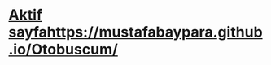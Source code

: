 # [Aktif sayfa](https://mustafabaypara.github.io/Otobuscum/)https://mustafabaypara.github.io/Otobuscum/
